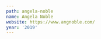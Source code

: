 ```yaml
---
path: angela-noble
name: Angela Noble
website: https://www.angnoble.com/
year: '2019'
---
```

